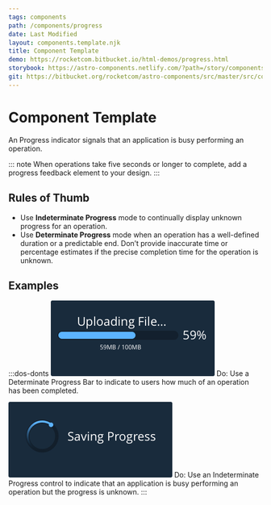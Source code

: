 ```yaml
---
tags: components
path: /components/progress
date: Last Modified
layout: components.template.njk
title: Component Template
demo: https://rocketcom.bitbucket.io/html-demos/progress.html
storybook: https://astro-components.netlify.com/?path=/story/components-progress
git: https://bitbucket.org/rocketcom/astro-components/src/master/src/components/rux-progress/
---
```


# Component Template

An Progress indicator signals that an application is busy performing an operation.

::: note
When operations take five seconds or longer to complete, add a progress feedback element to your design.
:::

## Rules of Thumb

- Use **Indeterminate Progress** mode to continually display unknown progress for an operation.
- Use **Determinate Progress** mode when an operation has a well-defined duration or a predictable end.
  Don’t provide inaccurate time or percentage estimates if the precise completion time for the operation is unknown.

## Examples

:::dos-donts
![Do: Use a Determinate Progress Bar to indicate to users how much of an operation has been completed.](/img/components/determinate-progress-do.png 'Do: Use a Determinate Progress Bar to indicate to users how much of an operation has been completed.')
Do: Use a Determinate Progress Bar to indicate to users how much of an operation has been completed.

![Do: Use an Indeterminate Progress control to indicate that an application is busy performing an operation but the progress is unknown.](/img/components/indeterminate-progress-do.png 'Do: Use an Indeterminate Progress control to indicate that an application is busy performing an operation but the progress is unknown.')
Do: Use an Indeterminate Progress control to indicate that an application is busy performing an operation but the progress is unknown.
:::
